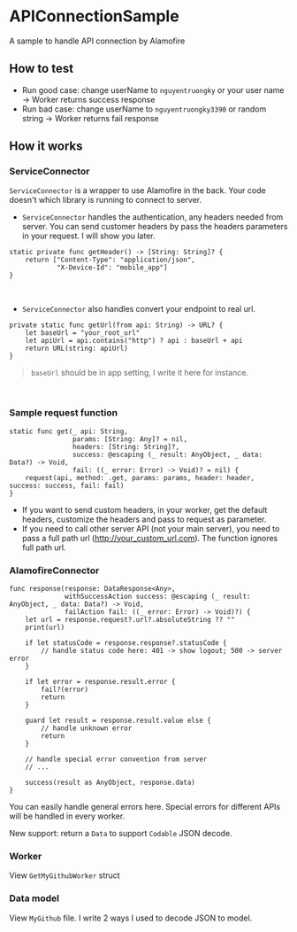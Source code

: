 # APIConnectionSample
A sample to handle API connection by Alamofire

## How to test 
- Run good case: change userName to `nguyentruongky` or your user name 
  -> Worker returns success response
- Run bad case: change userName to `nguyentruongky3390` or random string
  -> Worker returns fail response 
  
## How it works 

### ServiceConnector
`ServiceConnector` is a wrapper to use Alamofire in the back. Your code doesn't which library is running to connect to server. 

- `ServiceConnector` handles the authentication, any headers needed from server. You can send customer headers by pass the headers parameters in your request. I will show you later. 

```
static private func getHeader() -> [String: String]? {
    return ["Content-Type": "application/json",
            "X-Device-Id": "mobile_app"]
}
```
<br/>


- `ServiceConnector` also handles convert your endpoint to real url. 

```
private static func getUrl(from api: String) -> URL? {
    let baseUrl = "your_root_url" 
    let apiUrl = api.contains("http") ? api : baseUrl + api
    return URL(string: apiUrl)
}
```

> `baseUrl` should be in app setting, I write it here for instance.

<br/>

### Sample request function 

```
static func get(_ api: String,
                params: [String: Any]? = nil,
                headers: [String: String]?,
                success: @escaping (_ result: AnyObject, _ data: Data?) -> Void,
                fail: ((_ error: Error) -> Void)? = nil) {
    request(api, method: .get, params: params, header: header, success: success, fail: fail)
}
```

- If you want to send custom headers, in your worker, get the default headers, customize the headers and pass to request as parameter. 
- If you need to call other server API (not your main server), you need to pass a full path url (http://your_custom_url.com). The function ignores full path url. 

### AlamofireConnector

```
func response(response: DataResponse<Any>,
              withSuccessAction success: @escaping (_ result: AnyObject, _ data: Data?) -> Void,
              failAction fail: ((_ error: Error) -> Void)?) {
    let url = response.request?.url?.absoluteString ?? ""
    print(url)

    if let statusCode = response.response?.statusCode {
        // handle status code here: 401 -> show logout; 500 -> server error
    }

    if let error = response.result.error {
        fail?(error)
        return
    }

    guard let result = response.result.value else {
        // handle unknown error
        return
    }

    // handle special error convention from server
    // ...

    success(result as AnyObject, response.data)
}
```

You can easily handle general errors here. Special errors for different APIs will be handled in every worker. 

New support: return a `Data` to support `Codable` JSON decode. 

### Worker 

View `GetMyGithubWorker` struct 

### Data model 

View `MyGithub` file. I write 2 ways I used to decode JSON to model. 


